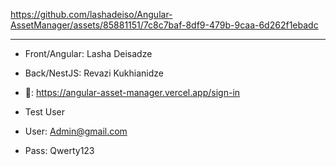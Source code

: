 https://github.com/lashadeiso/Angular-AssetManager/assets/85881151/7c8c7baf-8df9-479b-9caa-6d262f1ebadc


-----------------------------
- Front/Angular: Lasha Deisadze 
- Back/NestJS: Revazi Kukhianidze
- 🔗: https://angular-asset-manager.vercel.app/sign-in

- Test User
- User: Admin@gmail.com
- Pass: Qwerty123
